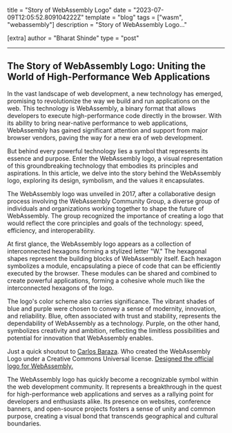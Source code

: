 title = "Story of WebAssembly Logo"
date = "2023-07-09T12:05:52.809104222Z"
template = "blog"
tags = ["wasm", "webassembly"]
description = "Story of WebAssembly Logo..."

[extra]
author = "Bharat Shinde"
type = "post"

---

## The Story of WebAssembly Logo: Uniting the World of High-Performance Web Applications

In the vast landscape of web development, a new technology has emerged, promising to revolutionize the way we build and run applications on the web. This technology is WebAssembly, a binary format that allows developers to execute high-performance code directly in the browser. With its ability to bring near-native performance to web applications, WebAssembly has gained significant attention and support from major browser vendors, paving the way for a new era of web development.

But behind every powerful technology lies a symbol that represents its essence and purpose. Enter the WebAssembly logo, a visual representation of this groundbreaking technology that embodies its principles and aspirations. In this article, we delve into the story behind the WebAssembly logo, exploring its design, symbolism, and the values it encapsulates.

The WebAssembly logo was unveiled in 2017, after a collaborative design process involving the WebAssembly Community Group, a diverse group of individuals and organizations working together to shape the future of WebAssembly. The group recognized the importance of creating a logo that would reflect the core principles and goals of the technology: speed, efficiency, and interoperability.

At first glance, the WebAssembly logo appears as a collection of interconnected hexagons forming a stylized letter "W." The hexagonal shapes represent the building blocks of WebAssembly itself. Each hexagon symbolizes a module, encapsulating a piece of code that can be efficiently executed by the browser. These modules can be shared and combined to create powerful applications, forming a cohesive whole much like the interconnected hexagons of the logo.

The logo's color scheme also carries significance. The vibrant shades of blue and purple were chosen to convey a sense of modernity, innovation, and reliability. Blue, often associated with trust and stability, represents the dependability of WebAssembly as a technology. Purple, on the other hand, symbolizes creativity and ambition, reflecting the limitless possibilities and potential for innovation that WebAssembly enables.

Just a quick shoutout to [Carlos Baraza](https://github.com/carlosbaraza). Who created the WebAssembly Logo under a Creative Commons Universal license.
[Designed the official logo for WebAssembly.](https://carlosbaraza.com/designed-the-official-logo-for-webassembly)

The WebAssembly logo has quickly become a recognizable symbol within the web development community. It represents a breakthrough in the quest for high-performance web applications and serves as a rallying point for developers and enthusiasts alike. Its presence on websites, conference banners, and open-source projects fosters a sense of unity and common purpose, creating a visual bond that transcends geographical and cultural boundaries.